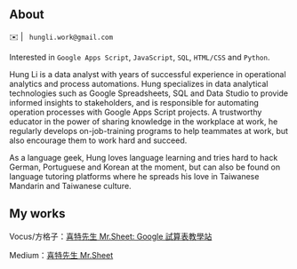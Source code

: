## About
✉️ | ` hungli.work@gmail.com`

Interested in `Google Apps Script`, `JavaScript`, `SQL`, `HTML/CSS` and `Python`.

Hung Li is a data analyst with years of successful experience in operational analytics and process automations. Hung specializes in data analytical technologies such as Google Spreadsheets, SQL and Data Studio to provide informed insights to stakeholders, and is responsible for automating operation processes with Google Apps Script projects. A trustworthy educator in the power of sharing knowledge in the workplace at work, he regularly develops on-job-training programs to help teammates at work, but also encourage them to work hard and succeed.

As a language geek, Hung loves language learning and tries hard to hack German, Portuguese and Korean at the moment, but can also be found on language tutoring platforms where he spreads his love in Taiwanese Mandarin and Taiwanese culture.


## My works
Vocus/方格子：[喜特先生 Mr.Sheet: Google 試算表教學站](https://vocus.cc/mrsheet/introduce)

Medium：[喜特先生 Mr.Sheet](https://medium.com/@mrsheet)

